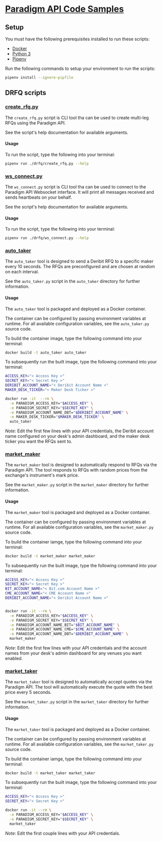 # [Paradigm API Code Samples](https://docs.paradigm.co/)

## Setup

You must have the following prerequisites installed to run these scripts:
  * [Docker](https://docs.docker.com/get-docker/)
  * [Python 3](https://docs.python-guide.org/starting/installation/)
  * [Pipenv](https://pipenv.pypa.io/en/latest/install/)

Run the following commands to setup your environment to run the scripts:

```bash
pipenv install --ignore-pipfile
```

## DRFQ scripts

### [create_rfq.py](drfq/create_rfq.py)

The `create_rfq.py` script is CLI tool tha can be used to create multi-leg RFQs
using the Paradigm API.

See the script's help documentation for available arguments.

#### Usage

To run the script, type the following into your terminal:

```bash
pipenv run ./drfq/create_rfq.py --help
```

### [ws_connect.py](drfq/ws_connect.py)

The `ws_connect.py` script is CLI tool tha can be used to connect to the
Paradigm API Websocket interface. It will print all messages received and sends
heartbeats on your behalf.

See the script's help documentation for available arguments.

#### Usage

To run the script, type the following into your terminal:

```bash
pipenv run ./drfq/ws_connect.py --help
```

### [auto_taker](drfq/auto_taker/)

The `auto_taker` tool is designed to send a Deribit RFQ to a specific maker
every 10 seconds. The RFQs are preconfigured and are chosen at random on each
interval.

See the `auto_taker.py` script in the `auto_taker` directory for
further information.

#### Usage

The `auto_taker` tool is packaged and deployed as a Docker container.

The container can be configured by passing environment variables at runtime.
For all available configuration variables, see the `auto_taker.py` source
code.

To build the container image, type the following command into your terminal:

```bash
docker build -t auto_taker auto_taker
```

To subsequently run the built image, type the following command into your
terminal:

```bash
ACCESS_KEY="< Access Key >"
SECRET_KEY="< Secret Key >"
DERIBIT_ACCOUNT_NAME="< Deribit Account Name >"
MAKER_DESK_TICKER="< Maker Desk Ticker >"

docker run -it  --rm \
  -e PARADIGM_ACCESS_KEY="$ACCESS_KEY" \
  -e PARADIGM_SECRET_KEY="$SECRET_KEY" \
  -e PARADIGM_ACCOUNT_NAME_DBT="$DERIBIT_ACCOUNT_NAME" \
  -e MAKER_DESK_TICKER="$MAKER_DESK_TICKER" \
  auto_taker
```
_Note_: Edit the first few lines with your API credentials, the Deribit
account name configured on your desk's admin dashboard, and the maker desk
ticker you want the RFQs sent to.

### [market_maker](drfq/marker_maker/)

The `market_maker` tool is designed to automatically respond to RFQs via the
Paradigm API. The tool responds to RFQs with random prices from the exchange's
instrument's mark price.

See the `market_maker.py` script in the `market_maker` directory for further
information.

#### Usage

The `market_maker` tool is packaged and deployed as a Docker container.

The container can be configured by passing environment variables at runtime.
For all available configuration variables, see the `market_maker.py` source
code.

To build the container iamge, type the following command into your terminal:

```bash
docker build -t market_maker market_maker
```

To subsequently run the built image, type the following command into your
terminal:

```bash
ACCESS_KEY="< Access Key >"
SECRET_KEY="< Secret Key >"
BIT_ACCOUNT_NAME="< Bit.com Account Name >"
CME_ACCOUNT_NAME="< CME Account Name >"
DERIBIT_ACCOUNT_NAME="< Deribit Account Name >"


docker run -it --rm \
  -e PARADIGM_ACCESS_KEY="$ACCESS_KEY" \
  -e PARADIGM_SECRET_KEY="$SECRET_KEY" \
  -e PARADIGM_ACCOUNT_NAME_BIT="$BIT_ACCOUNT_NAME" \
  -e PARADIGM_ACCOUNT_NAME_CME="$CME_ACCOUNT_NAME" \
  -e PARADIGM_ACCOUNT_NAME_DBT="$DERIBIT_ACCOUNT_NAME" \
  market_maker
```
_Note_: Edit the first few lines with your API credentials and the account names
from your desk's admin dashboard for any venues you want enabled.

### [market_taker](drfq/market_taker/)

The `market_taker` tool is designed to automatically accept quotes via the
Paradigm API. The tool will automatically execute the quote with the best price
every 5 seconds.

See the `market_taker.py` script in the `market_taker` directory for further
information.

#### Usage

The `market_taker` tool is packaged and deployed as a Docker container.

The container can be configured by passing environment variables at runtime.
For all available configuration variables, see the `market_taker.py` source
code.

To build the container iamge, type the following command into your terminal:

```bash
docker build -t market_taker market_taker
```

To subsequently run the built image, type the following command into your
terminal:

```bash
ACCESS_KEY="< Access Key >"
SECRET_KEY="< Secret Key >"

docker run -it --rm \
  -e PARADIGM_ACCESS_KEY="$ACCESS_KEY" \
  -e PARADIGM_SECRET_KEY="$SECRET_KEY" \
  market_taker
```
_Note_: Edit the first couple lines with your API credentials.
